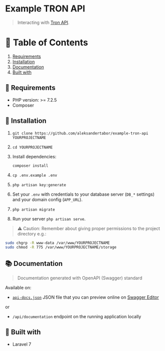 Example TRON API
======================
> Interacting with [Tron API](https://developers.tron.network/reference).

# 🚩 Table of Contents

1. [Requirements](#-requirements)
2. [Installation](#-installation)
3. [Documentation](#-documentation)
4. [Built with](#-built-with)

## 🔌 Requirements

- PHP version: >= 7.2.5
- Composer

## 🧾 Installation

1. `git clone https://github.com/aleksandertabor/example-tron-api YOURPROJECTNAME`
2. `cd YOURPROJECTNAME`
3. Install dependencies:

    `composer install`

4. `cp .env.example .env`
5. `php artisan key:generate`
6. Set your `.env` with credentials to your database server (`DB_*` settings) and your domain config (`APP_URL`).
8. `php artisan migrate`
11. Run your server `php artisan serve`.

> ⚠️ Caution: Remember about giving proper permissions to the project directory e.g.:
```bash
sudo chgrp -R www-data /var/www/YOURPROJECTNAME
sudo chmod -R 775 /var/www/YOURPROJECTNAME/storage
```

## 📚 Documentation
> Documentation generated with OpenAPI (Swagger) standard

Available on:
- [`api-docs.json`](/storage/api-docs/api-docs.json) JSON file that you can preview online on [Swagger Editor](https://editor.swagger.io/)

or

-  `/api/documentation` endpoint on the running application locally

## 🧰 Built with

- Laravel 7